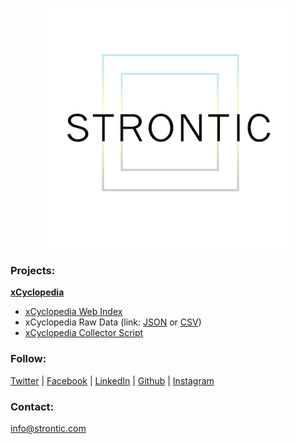 <link rel="shortcut icon" type="image/x-icon" href="/assets/strontic-favicon.png">
<p align = "center"><img src="strontic-box-logo-white2-transparent.png" width="384">

### Projects:
**[xCyclopedia](https://github.com/strontic/xcyclopedia)**
* [xCyclopedia Web Index](xcyclopedia/)
* xCyclopedia Raw Data (link: [JSON](https://github.com/strontic/xcyclopedia/strontic-xcyclopedia.json) or [CSV](https://github.com/strontic/xcyclopedia/strontic-xcyclopedia.csv))
* [xCyclopedia Collector Script](https://github.com/strontic/xcyclopedia/script)

### Follow:
[Twitter](https://twitter.com/strontic20) | [Facebook](https://www.facebook.com/strontic) | [LinkedIn](https://linkedin.com/company/strontic) | [Github](https://github.com/strontic) | [Instagram](https://www.instagram.com/strontic20/)

### Contact:
[info@strontic.com](mailto:info@strontic.com)
